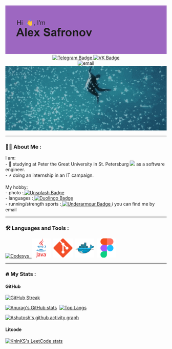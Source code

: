 ### 

<!--
**safroalex/safroalex** is a ✨ _special_ ✨ repository because its `README.md` (this file) appears on your GitHub profile.

Here are some ideas to get you started:

- 🔭 I’m currently working on ...
- 🌱 I’m currently learning ...
- 👯 I’m looking to collaborate on ...
- 🤔 I’m looking for help with ...
- 💬 Ask me about ....
- 📫 How to reach me: ...
- 😄 Pronouns: ...
- ⚡ Fun fact: ...
-->


<div id="header" align="center">
  
 <img src="https://github.com/safroalex/safroalex/blob/main/header.png" width="1500"/>
  
 <div id="badges1" align="center">
  
  <a href="https://t.me/safroalex">
    <img src="https://img.shields.io/badge/telegram-blue?logo=telegram&logoColor=white&style=for-the-badge" alt="Telegram Badge"/>
 </a>
  
  <a href="https://vk.com/safroalex">
    <img src="https://img.shields.io/badge/VK-blue?logo=VK&logoColor=white&style=for-the-badge" alt="VK Badge"/>
 </a>
   
  </div>
  
   <div id="badges2-email" align="center">
   
  <a>
    <img src="https://img.shields.io/badge/alexsafr.a@ya.ru-darkred?logo=Email&logoColor=white&style=socialr" alt="email"/>
   </a>
   
   <div id="fall-image" align="center">
    
  <img src="https://github.com/safroalex/safroalex/blob/main/fall-image.gif" width="1100"/>

 </div>
  
  ---
  
  <div id="about me" align="left">
  
  ### :man_technologist: About Me :
 I am:\
    - :telescope: studying at Peter the Great University in St. Petersburg  <img src="https://media.giphy.com/media/WUlplcMpOCEmTGBtBW/giphy.gif" width="30"> as a software engineer.\
    - :zap: doing an internship in an IT campaign.
    
 My hobby:\
    - photo  :<a href="https://unsplash.com/@safroalex">
    <img src="https://img.shields.io/badge/Unsplash-white?logo=Unsplash&logoColor=black&style=for-the-badge" alt="Unsplash Badge"/>
    </a>
    \
    - languages :<a href="https://www.duolingo.com/profile/alexsafr">
    <img src="https://img.shields.io/badge/Duolingo-green?logo=duolingo&logoColor=white&style=for-the-badge" alt="Duolingo Badge"/>
    </a>
    \
    - running/strength sports :<a href="https://www.mapmyrun.com/auth/login?next=%2Factivity_feed">
    <img src="https://img.shields.io/badge/underarmour-blue?logo=underarmour&logoColor=black&style=for-the-badge" alt="Underarmour Badge"/> 
    </a>   :information_source: you can find me by email
  </div>
  
  ---
  
  <div id="Languages and Tools" align="left">
  
   ### :hammer_and_wrench: Languages and Tools :
   <a href="https://www.codesys.com/">
   <img src="https://github.com/safroalex/safroalex/blob/main/CoDeSys.png" title="Codesys" alt="Codesys" width="60" height="60"/>&nbsp;
    </a>
   <img src="https://github.com/devicons/devicon/blob/master/icons/java/java-original-wordmark.svg" title="Java" alt="Java" width="60" height="60"/>&nbsp;
   <img src="https://github.com/devicons/devicon/blob/master/icons/git/git-original.svg" title="Git" alt="Git" width="60" height="60"/>&nbsp;
   <img src="https://github.com/devicons/devicon/blob/master/icons/docker/docker-original.svg" title="Docker" alt="Docker" width="60" height="60"/>&nbsp;
   <img src="https://github.com/devicons/devicon/blob/master/icons/figma/figma-original.svg" title="Figma" alt="Figma" width="60" height="60"/>&nbsp;
    
  </div>
  
  ---
  
   <div id="my stats1" align="left">
  
  ### :fire: My Stats :
  
  #### GitHub
   [![GitHub Streak](http://github-readme-streak-stats.herokuapp.com?user=safroalex&theme=buefy&mode=weekly)](https://git.io/streak-stats)
    
   </div>
  
   <div id="my stats2" align="left">
      
   [![Anurag's GitHub stats](https://github-readme-stats.vercel.app/api?username=safroalex&count_private=true&show_icons=true&theme=buefy&show_owner=true&hide=stars,contribs&custom_title)](https://github.com/anuraghazra/github-readme-stats)&nbsp;
   [![Top Langs](https://github-readme-stats.vercel.app/api/top-langs/?username=safroalex&layout=compact&theme=buefy&hide=Fortran,C,Pascal,Makefile,Batchfile,Shell)](https://github.com/anuraghazra/github-readme-stats)
      
   </div>
    
  <div id="my stats3" align="left">
    
   [![Ashutosh's github activity graph](https://github-readme-activity-graph.cyclic.app/graph?username=safroalex&theme=minimal)](https://github.com/ashutosh00710/github-readme-activity-graph)
    
   #### Litcode
   [![KnlnKS's LeetCode stats](https://leetcode-stats-six.vercel.app/api?username=alexsafr)](https://leetcode.com/alexsafr/)
    
  </div>
  
 </div>
  
